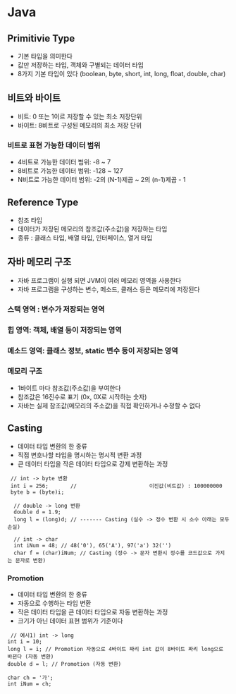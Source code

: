 # Java

## Primitivie Type
- 기본 타입을 의미한다
- 값만 저장하는 타입, 객체와 구별되는 데이터 타입
- 8가지 기본 타입이 있다 (boolean, byte, short, int, long, float, double, char)


## 비트와 바이트
- 비트: 0 또는 1이르 저장할 수 있는 최소 저장단위
- 바이트: 8비트로 구성된 메모리의 최소 저장 단위

### 비트로 표현 가능한 데이터 범위
- 4비트로 가능한 데이터 범위: -8 ~ 7
- 8비트로 가능한 데이터 범위: -128 ~ 127
- N비트로 가능한 데이터 범위: -2의 (N-1)제곱 ~ 2의 (n-1)제곱 - 1


## Reference Type
- 참조 타입
- 데이터가 저장된 메모리의 참조값(주소값)을 저장하는 타입
- 종류 : 클래스 타입, 배열 타입, 인터페이스, 열거 타입

## 자바 메모리 구조
- 자바 프로그램이 실행 되면 JVM이 여러 메모리 영역을 사용한다
- 자바 프로그램을 구성하는 변수, 메소드, 클래스 등은 메모리에 저장된다

### 스택 영역 : 변수가 저장되는 영역
### 힙 영역: 객체, 배열 등이 저장되는 영역
### 메소드 영역: 클래스 정보, static 변수 등이 저장되는 영역

### 메모리 구조
- 1바이트 마다 참조값(주소값)을 부여한다
- 참조값은 16진수로 표기 (0x, 0X로 시작하는 숫자)
- 자바는 실제 참조값(메모리의 주소값)을 직접 확인하거나 수정할 수 없다

## Casting
- 데이터 타입 변환의 한 종류
- 직접 변호나할 타입을 명시하는 명시적 변환 과정
- 큰 데이터 타입을 작은 데이터 타입으로 강제 변환하는 과정

```
 // int -> byte 변환
 int i = 256;       //                       이진값(비트값) : 100000000
 byte b = (byte)i;

  // double -> long 변환
  double d = 1.9;
  long l = (long)d; // ------- Casting (실수 -> 정수 변환 시 소수 아래는 모두 손실)

  // int -> char
  int iNum = 48; // 48('0'), 65('A'), 97('a') 32('')
  char f = (char)iNum; // Casting (정수 -> 문자 변환시 정수를 코드값으로 가지는 문자로 변환)
  ```

### Promotion
- 데이터 타입 변환의 한 종류
- 자동으로 수행하는 타입 변환
- 작은 데이터 타입을 큰 데이터 타입으로 자동 변환하는 과정
- 크기가 아닌 데이터 표현 범위가 기준이다
```
 // 예시1) int -> long
int i = 10;
long l = i; // Promotion 자동으로 4바이트 짜리 int 값이 8바이트 짜리 long으로 바뀐다 (자동 변환)
double d = l; // Promotion (자동 변환)

char ch = '가'; 
int iNum = ch;
```